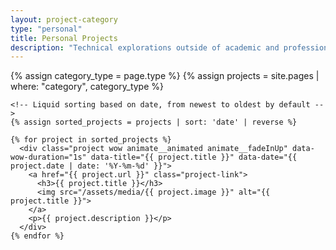 ```yaml
---
layout: project-category
type: "personal"
title: Personal Projects
description: "Technical explorations outside of academic and professional work."
---
```


<div class="container">
  <section id="projects">
    {% assign category_type = page.type %}
    {% assign projects = site.pages | where: "category", category_type %}

    <!-- Liquid sorting based on date, from newest to oldest by default -->
    {% assign sorted_projects = projects | sort: 'date' | reverse %}

    {% for project in sorted_projects %}
      <div class="project wow animate__animated animate__fadeInUp" data-wow-duration="1s" data-title="{{ project.title }}" data-date="{{ project.date | date: '%Y-%m-%d' }}">
        <a href="{{ project.url }}" class="project-link">
          <h3>{{ project.title }}</h3>
          <img src="/assets/media/{{ project.image }}" alt="{{ project.title }}">
        </a>
        <p>{{ project.description }}</p>
      </div>
    {% endfor %}
  </section>
</div>
